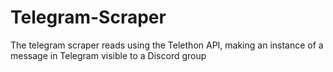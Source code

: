# Telegram-Scraper
The telegram scraper reads using the Telethon API, making an instance of a message in Telegram visible to a Discord group
